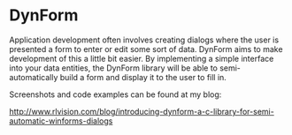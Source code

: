 DynForm
=======

Application development often involves creating dialogs where the user is presented a form to enter or edit some sort of data. DynForm aims to make development of this a little bit easier. By implementing a simple interface into your data entities, the DynForm library will be able to semi-automatically build a form and display it to the user to fill in.

Screenshots and code examples can be found at my blog:

http://www.rlvision.com/blog/introducing-dynform-a-c-library-for-semi-automatic-winforms-dialogs
